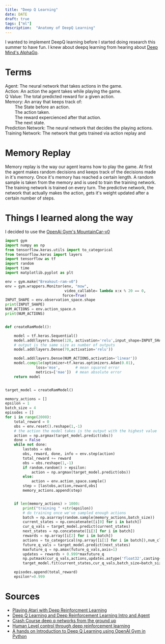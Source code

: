 ```yaml
---
title: "Deep Q Learning"
date: DATE
draft: true
tags: ["ml"]
description:  "Anatomy of DeepQ Learning"
---
```

I wanted to implement DeepQ learning before I started doing research this summer to have fun. I knew about deepq learning from hearing about [Deep Mind's AlphaGo](https://deepmind.com/research/case-studies/alphago-the-story-so-far).
# Terms
Agent: The neural network that takes actions in the game.  
Action: An action the agent takes while playing the game.  
Q Value: The total predicted reward for a given action.  
Memory: An array that keeps track of:  
&nbsp;&nbsp;&nbsp;&nbsp;&nbsp;&nbsp;&nbsp;&nbsp;The State before an action.  
&nbsp;&nbsp;&nbsp;&nbsp;&nbsp;&nbsp;&nbsp;&nbsp;The action taken.  
&nbsp;&nbsp;&nbsp;&nbsp;&nbsp;&nbsp;&nbsp;&nbsp;The reward expercienced after that action.  
&nbsp;&nbsp;&nbsp;&nbsp;&nbsp;&nbsp;&nbsp;&nbsp;The next state.  
Prediction Network: The neural network that decides the playing actions.  
Training Network: The network that gets trained via action replay and 

# Memory Replay

Memory replay is the way our agent learns how to play the game. At first the agent makes random decisions and keeps track of the decisions made in it's memory. Once it's memory has reached a certain length. A random sample is taken from the memory and is used to train the training network. The training network is trained on every turn. The predictive network, the network that actually makes the action, gets it's weight updated after a certain number of steps. 

# Things I learned along the way

 I decided to use the [OpenAi Gym's MountainCar-v0](https://gym.openai.com/envs/MountainCar-v0/)

```python 
import gym
import numpy as np
from tensorflow.keras.utils import to_categorical
from tensorflow.keras import layers
import tensorflow as tf
import random
import time
import matplotlib.pyplot as plt

env = gym.make("Breakout-ram-v0")
env = gym.wrappers.Monitor(env, "mow",
                           video_callable= lambda x:x % 20 == 0,
                          force=True)
INPUT_SHAPE = env.observation_space.shape
print(INPUT_SHAPE)
NUM_ACTIONS = env.action_space.n
print(NUM_ACTIONS)


def createRamModel(): 

    model = tf.keras.Sequential()
    model.add(layers.Dense(128, activation='relu',input_shape=INPUT_SHAPE))
    # output is the same size as number of outputs
    model.add(layers.Dense(70,activation='relu'))

    model.add(layers.Dense(NUM_ACTIONS,activation='linear'))
    model.compile(optimizer=tf.keras.optimizers.Adam(0.01),
              loss='mse',       # mean squared error
              metrics=['mae'])  # mean absolute error
    return model


target_model = createRamModel()

memory_actions = []
epsilon = 1
batch_size = 4
episodes = []
for i in range(2000):
    total_reward = 0
    obs = env.reset().reshape(1,-1)
    # the action the model takes is the output with the highest value
    action = np.argmax(target_model.predict(obs))
    done = False
    while not done:
        lastobs = obs
        obs, reward, done, info = env.step(action)
        total_reward += reward
        obs = obs.reshape(1,-1)
        if random.random() > epsilon:
            action = np.argmax(target_model.predict(obs))
        else:
            action = env.action_space.sample()
        step = [lastobs,action,reward,obs]
        memory_actions.append(step)


    if len(memory_actions) > 1000:
        print("training " +str(epsilon))
        # do training once we've sampled enough actions
        batch = np.asarray(random.sample(memory_actions,batch_size))
        current_states = np.concatenate([i[0] for i in batch])
        cur_q_vals = target_model.predict(current_states)
        next_states = np.concatenate([i[3] for i in batch])
        rewards = np.array([i[2] for i in batch])
        actions = to_categorical(np.array([i[1] for i in batch]),num_classes=NUM_ACTIONS)
        future_q_vals = target_model.predict(next_states)
        maxfuture_q = np.amax(future_q_vals,axis=1)
        updates = rewards + 0.999*maxfuture_q
        np.putmask(cur_q_vals,actions,updates.astype('float32',casting='same_kind'))
        target_model.fit(current_states,cur_q_vals,batch_size=batch_size)

    episodes.append(total_reward)
    epsilon*=0.999
```

# Sources
- [Playing Atari with Deep Reinforcment Learning](https://arxiv.org/pdf/1312.5602.pdf)
- [Deep Q Learning and Deep Reinforcement Learning Intro and Agent](https://pythonprogramming.net/deep-q-learning-dqn-reinforcement-learning-python-tutorial/)
- [Crash Course deep q networks from the ground up](https://towardsdatascience.com/qrash-course-deep-q-networks-from-the-ground-up-1bbda41d3677)
- [Human Level control through deep reinforcement learning](https://web.stanford.edu/class/psych209/Readings/MnihEtAlHassibis15NatureControlDeepRL.pdf)
- [A hands on Introduction to Deep Q Learning using OpenAI Gym in Python](https://www.analyticsvidhya.com/blog/2019/04/introduction-deep-q-learning-python/)